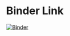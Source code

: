 # Binder Link
[![Binder](https://mybinder.org/badge_logo.svg)](https://mybinder.org/v2/gh/schuhma/Testing/master)

